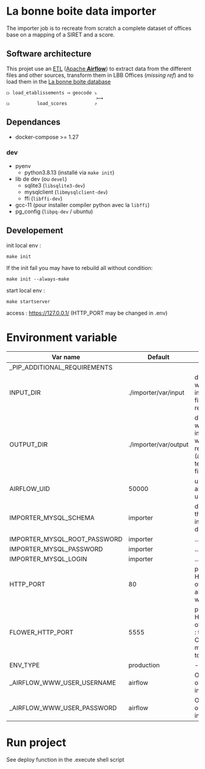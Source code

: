 # La bonne boite data importer

The importer job is to recreate from scratch a complete dataset of offices base on a mapping of a SIRET and a score.

## Software architecture

This projet use an [ETL](https://en.wikipedia.org/wiki/Extract,_transform,_load) ([Apache **Airflow**](https://airflow.apache.org/)) to extract data from the different files and other sources, transform them in LBB Offices (_missing ref_) and to load them in the [La bonne boite database](https://github.com/startupsPoleEmploi/labonneboite)

```
⟥ load_etablissements ⟶ geocode ⤵
                                 ⟼
⟥          load_scores          ⤴
```

## Dependances

- docker-compose >= 1.27

### dev

- pyenv
  - python3.8.13 (installé via `make init`)
- lib de dev (ou `devel`)
  - sqlite3 (`libsqlite3-dev`)
  - mysqlclient (`libmysqlclient-dev`)
  - ffi (`libffi-dev`)
- gcc-11 (pour installer compiler python avec la `libffi`)
- pg_config (`libpq-dev` / ubuntu)

## Developement

init local env :

```
make init
```

If the init fail you may have to rebuild all without condition:

```
make init --always-make
```

start local env :

```
make startserver
```

access : https://127.0.0.1/ (HTTP_PORT may be changed in .env)

# Environment variable

| Var name                      | Default                | Note                                                                |
|-------------------------------|------------------------|---------------------------------------------------------------------|
| _PIP_ADDITIONAL_REQUIREMENTS  |                        |                                                                     |
| INPUT_DIR                     | ./importer/var/input   | directory where the importer file are read                          |
| OUTPUT_DIR                    | ./importer/var/output  | directory where the importer write it results (and temporary files) |
| AIRFLOW_UID                   | 50000                  | uid of the airflow user                                             |
| IMPORTER_MYSQL_SCHEMA         | importer               | db info of the importer database                                    |
| IMPORTER_MYSQL_ROOT_PASSWORD  | importer               | ...                                                                 |
| IMPORTER_MYSQL_PASSWORD       | importer               | ...                                                                 |
| IMPORTER_MYSQL_LOGIN          | importer               | ...                                                                 |
| HTTP_PORT                     | 80                     | public HTTP port of the airflow webserver                           |
| FLOWER_HTTP_PORT              | 5555                   | public HTTP port of FLower : the Celery monitoring tool             |
| ENV_TYPE                      | production             | -                                                                   |
| _AIRFLOW_WWW_USER_USERNAME    | airflow                | Only used on the 1st init                                           |
| _AIRFLOW_WWW_USER_PASSWORD    | airflow                | Only used on the 1st init                                           |

# Run project

See deploy function in the .execute shell script
